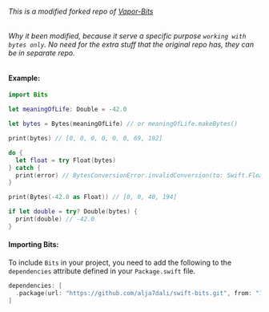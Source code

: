 ###### This is a modified forked repo of [Vapor-Bits](https://github.com/vapor-community/bits)
###### Why it been modified, because it serve a specific purpose `working with bytes only`. No need for the extra stuff that the original repo has, they can be in separate repo.

#### Example:

```swift
import Bits

let meaningOfLife: Double = -42.0

let bytes = Bytes(meaningOfLife) // or meaningOfLife.makeBytes()

print(bytes) // [0, 0, 0, 0, 0, 0, 69, 192]

do {
  let float = try Float(bytes)
} catch {
  print(error) // BytesConversionError.invalidConversion(to: Swift.Float)
}

print(Bytes(-42.0 as Float)) // [0, 0, 40, 194]

if let double = try? Double(bytes) {
  print(double) // -42.0
}
```

#### Importing Bits:

To include `Bits` in your project, you need to add the following to the `dependencies` attribute defined in your `Package.swift` file.
```swift
dependencies: [
  .package(url: "https://github.com/alja7dali/swift-bits.git", from: "1.0.0")
]
```